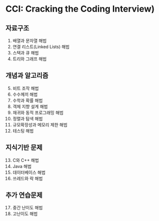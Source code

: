 # CCI: Cracking the Coding Interview)

## 자료구조
1. 배열과 문자열 해법
2. 연결 리스트(Linked Lists) 해법
3. 스택과 큐 해법
4. 트리와 그래프 해법

## 개념과 알고리즘
5. 비트 조작 해법
6. 수수께끼 해법
7. 수학과 확률 해법
8. 객체 지향 설계 해법
9. 재귀와 동적 프로그래밍 해법
10. 정렬과 탐색 해법
11. 규모확장성과 메모리 제한 해법
12. 테스팅 해법

## 지식기반 문제
13. C와 C++ 해법
14. Java 해법
15. 데이터베이스 해법
16. 쓰레드와 락 해법

## 추가 연습문제
17. 중간 난이도 해법
18. 고난이도 해법
